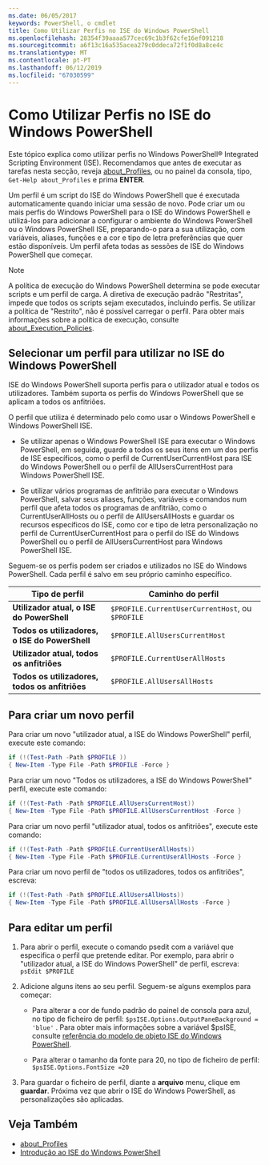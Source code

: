 ```yaml
---
ms.date: 06/05/2017
keywords: PowerShell, o cmdlet
title: Como Utilizar Perfis no ISE do Windows PowerShell
ms.openlocfilehash: 28354f39aaaa577cec69c1b3f62cfe16ef091218
ms.sourcegitcommit: a6f13c16a535acea279c0ddeca72f1f0d8a8ce4c
ms.translationtype: MT
ms.contentlocale: pt-PT
ms.lasthandoff: 06/12/2019
ms.locfileid: "67030599"
---
```

# <a name="how-to-use-profiles-in-windows-powershell-ise"></a>Como Utilizar Perfis no ISE do Windows PowerShell

Este tópico explica como utilizar perfis no Windows PowerShell® Integrated Scripting Environment (ISE). Recomendamos que antes de executar as tarefas nesta secção, reveja [about_Profiles](/powershell/module/microsoft.powershell.core/about/about_profiles), ou no painel da consola, tipo, `Get-Help about_Profiles` e prima **ENTER**.

Um perfil é um script do ISE do Windows PowerShell que é executada automaticamente quando iniciar uma sessão de novo.  Pode criar um ou mais perfis do Windows PowerShell para o ISE do Windows PowerShell e utilizá-los para adicionar a configurar o ambiente do Windows PowerShell ou o Windows PowerShell ISE, preparando-o para a sua utilização, com variáveis, aliases, funções e a cor e tipo de letra preferências que quer estão disponíveis. Um perfil afeta todas as sessões de ISE do Windows PowerShell que começar.

> [!NOTE]
> A política de execução do Windows PowerShell determina se pode executar scripts e um perfil de carga. A diretiva de execução padrão "Restritas", impede que todos os scripts sejam executados, incluindo perfis. Se utilizar a política de "Restrito", não é possível carregar o perfil. Para obter mais informações sobre a política de execução, consulte [about_Execution_Policies](/powershell/module/microsoft.powershell.core/about/about_execution_policies).

## <a name="selecting-a-profile-to-use-in-the-windows-powershell-ise"></a>Selecionar um perfil para utilizar no ISE do Windows PowerShell

ISE do Windows PowerShell suporta perfis para o utilizador atual e todos os utilizadores. Também suporta os perfis do Windows PowerShell que se aplicam a todos os anfitriões.

O perfil que utiliza é determinado pelo como usar o Windows PowerShell e Windows PowerShell ISE.

- Se utilizar apenas o Windows PowerShell ISE para executar o Windows PowerShell, em seguida, guarde a todos os seus itens em um dos perfis de ISE específicos, como o perfil de CurrentUserCurrentHost para ISE do Windows PowerShell ou o perfil de AllUsersCurrentHost para Windows PowerShell ISE.

- Se utilizar vários programas de anfitrião para executar o Windows PowerShell, salvar seus aliases, funções, variáveis e comandos num perfil que afeta todos os programas de anfitrião, como o CurrentUserAllHosts ou o perfil de AllUsersAllHosts e guardar os recursos específicos do ISE, como cor e tipo de letra personalização no perfil de CurrentUserCurrentHost para o perfil do ISE do Windows PowerShell ou o perfil de AllUsersCurrentHost para Windows PowerShell ISE.

Seguem-se os perfis podem ser criados e utilizados no ISE do Windows PowerShell. Cada perfil é salvo em seu próprio caminho específico.

| Tipo de perfil | Caminho do perfil |
| --- | --- |
| **Utilizador atual, o ISE do PowerShell**| `$PROFILE.CurrentUserCurrentHost`, ou `$PROFILE` |
| **Todos os utilizadores, o ISE do PowerShell**| `$PROFILE.AllUsersCurrentHost` |
| **Utilizador atual, todos os anfitriões**| `$PROFILE.CurrentUserAllHosts` |
| **Todos os utilizadores, todos os anfitriões** | `$PROFILE.AllUsersAllHosts` |

## <a name="to-create-a-new-profile"></a>Para criar um novo perfil

Para criar um novo "utilizador atual, a ISE do Windows PowerShell" perfil, execute este comando:

```powershell
if (!(Test-Path -Path $PROFILE ))
{ New-Item -Type File -Path $PROFILE -Force }
```

Para criar um novo "Todos os utilizadores, a ISE do Windows PowerShell" perfil, execute este comando:

```powershell
if (!(Test-Path -Path $PROFILE.AllUsersCurrentHost))
{ New-Item -Type File -Path $PROFILE.AllUsersCurrentHost -Force }
```

Para criar um novo perfil "utilizador atual, todos os anfitriões", execute este comando:

```powershell
if (!(Test-Path -Path $PROFILE.CurrentUserAllHosts))
{ New-Item -Type File -Path $PROFILE.CurrentUserAllHosts -Force }
```

Para criar um novo perfil de "todos os utilizadores, todos os anfitriões", escreva:

```powershell
if (!(Test-Path -Path $PROFILE.AllUsersAllHosts))
{ New-Item -Type File -Path $PROFILE.AllUsersAllHosts -Force }
```

## <a name="to-edit-a-profile"></a>Para editar um perfil

1. Para abrir o perfil, execute o comando psedit com a variável que especifica o perfil que pretende editar. Por exemplo, para abrir o "utilizador atual, a ISE do Windows PowerShell" de perfil, escreva: `psEdit $PROFILE`

2. Adicione alguns itens ao seu perfil. Seguem-se alguns exemplos para começar:

   - Para alterar a cor de fundo padrão do painel de consola para azul, no tipo de ficheiro de perfil: `$psISE.Options.OutputPaneBackground = 'blue'` . Para obter mais informações sobre a variável $psISE, consulte [referência do modelo de objeto ISE do Windows PowerShell](object-model/The-ISE-Object-Model-Hierarchy.md).

   - Para alterar o tamanho da fonte para 20, no tipo de ficheiro de perfil: `$psISE.Options.FontSize =20`

3. Para guardar o ficheiro de perfil, diante a **arquivo** menu, clique em **guardar**. Próxima vez que abrir o ISE do Windows PowerShell, as personalizações são aplicadas.

## <a name="see-also"></a>Veja Também

- [about_Profiles](/powershell/module/microsoft.powershell.core/about/about_profiles)
- [Introdução ao ISE do Windows PowerShell](Introducing-the-Windows-PowerShell-ISE.md)
